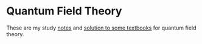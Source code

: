 # Quantum Field Theory
 These are my study [notes](/Notes) and [solution to some textbooks](/Solutions) for quantum field theory.

